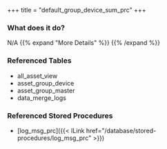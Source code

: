+++
title = "default_group_device_sum_prc"
+++

### What does it do?
N/A
{{% expand "More Details" %}}
{{% /expand %}}

### Referenced Tables
- all_asset_view
- asset_group_device
- asset_group_master
- data_merge_logs

### Referenced Stored Procedures
- [log_msg_prc]({{< ILink href="/database/stored-procedures/log_msg_prc" >}})
